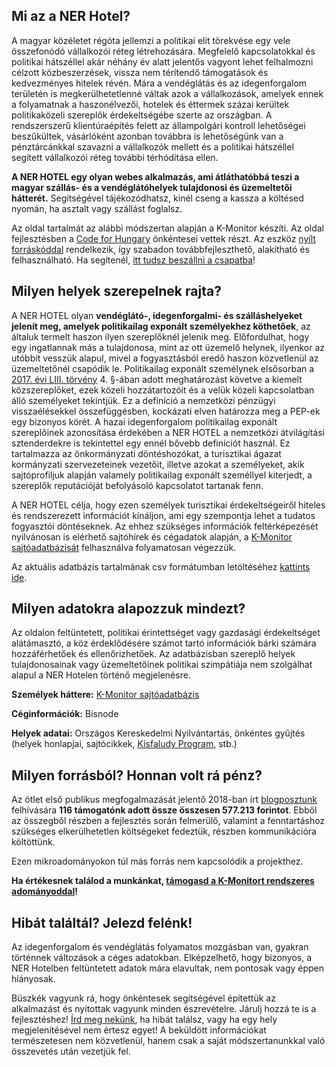 <section>

## Mi az a NER Hotel?

A magyar közéletet régóta jellemzi a politikai elit törekvése egy vele összefonódó vállalkozói réteg létrehozására. Megfelelő kapcsolatokkal és politikai hátszéllel akár néhány év alatt
jelentős vagyont lehet felhalmozni célzott közbeszerzések, vissza nem térítendő támogatások és kedvezményes hitelek révén. Mára a vendéglátás és az idegenforgalom területén is
megkerülhetetlenné váltak azok a vállalkozások, amelyek ennek a folyamatnak a haszonélvezői, hotelek és éttermek százai kerültek politikaközeli szereplők érdekeltségébe szerte az
országban. A rendszerszerű klientúraépítés felett az állampolgári kontroll lehetőségei beszűkültek, vásárlóként azonban továbbra is lehetőségünk van a pénztárcánkkal szavazni a vállalkozók
mellett és a politikai hátszéllel segített vállalkozói réteg további térhódítása ellen.

**A NER HOTEL egy olyan webes alkalmazás, ami átláthatóbbá teszi a magyar szállás- és a vendéglátóhelyek tulajdonosi és üzemeltetői hátterét.** Segítségével tájékozódhatsz, kinél cseng a
kassza a költésed nyomán, ha asztalt vagy szállást foglalsz.

Az oldal tartalmát az alábbi módszertan alapján a K-Monitor készíti. Az oldal fejlesztésben a <a href="https://github.com/Code-for-Hungary" target="_blank" rel="noopener noreferrer">Code for Hungary</a> önkéntesei vettek részt. Az eszköz <a href="https://github.com/Code-for-Hungary/nerhotel" target="_blank" rel="noopener noreferrer">nyílt forráskóddal</a> rendelkezik, így szabadon továbbfejleszthető, alakítható és felhasználható. Ha segítenél, <a href="https://docs.google.com/forms/d/e/1FAIpQLSeep6bUaI0nC-ZelkPjdUdw_kvzAJu2XJc8qpNhAJeIRSyZEA/viewform" target="_blank" rel="noopener noreferrer">itt tudsz beszállni a csapatba</a>!
</section>

<section>

## Milyen helyek szerepelnek rajta?

A NER HOTEL olyan **vendéglátó-, idegenforgalmi- és szálláshelyeket jelenít meg, amelyek politikailag exponált személyekhez köthetőek**, az általuk
termelt haszon ilyen szereplőknél jelenik meg. Előfordulhat, hogy egy ingatlannak más a tulajdonosa, mint az ott üzemelő helynek, ilyenkor az utóbbit vesszük alapul, mivel a fogyasztásból
eredő haszon közvetlenül az üzemeltetőnél csapódik le. Politikailag exponált személynek elsősorban a <a href="https://net.jogtar.hu/jogszabaly?docid=a1700053.tv" target="_blank" rel="noopener noreferrer">2017. évi LIII. törvény</a> 4. §-ában adott meghatározást követve a kiemelt
közszereplőket, ezek közeli hozzátartozóit és a velük közeli kapcsolatban álló személyeket tekintjük. Ez a definíció a nemzetközi pénzügyi visszaélésekkel összefüggésben, kockázati elven
határozza meg a PEP-ek egy bizonyos körét. A hazai idegenforgalom politikailag exponált szereplőinek azonosítása érdekében a NER HOTEL a nemzetközi átvilágítási sztenderdekre is
tekintettel egy ennél bővebb definíciót használ. Ez tartalmazza az önkormányzati döntéshozókat, a turisztikai ágazat kormányzati szervezeteinek vezetőit, illetve azokat a személyeket, akik
sajtóprofiljuk alapján valamely politikailag exponált személlyel kiterjedt, a szereplők reputációját befolyásoló kapcsolatot tartanak fenn.

A NER HOTEL célja, hogy ezen személyek turisztikai érdekeltségeiről hiteles és rendszerezett információt kínáljon, ami egy szempontja lehet a tudatos fogyasztói döntéseknek. Az ehhez
szükséges információk feltérképezését nyilvánosan is elérhető sajtóhírek és cégadatok alapján, a <a href="https://k-monitor.hu/adatbazis" target="_blank" rel="noopener noreferer">K-Monitor sajtóadatbázisát</a> felhasználva folyamatosan végezzük.

Az aktuális adatbázis tartalmának csv formátumban letöltéséhez [kattints ide](https://www.nerhotel.hu/#/data-export).
</section>
<section>

## Milyen adatokra alapozzuk mindezt?

Az oldalon feltüntetett, politikai érintettséget vagy gazdasági érdekeltséget alátámasztó, a köz érdeklődésére számot tartó információk bárki számára hozzáférhetőek és ellenőrizhetőek. Az
adatbázisban szereplő helyek tulajdonosainak vagy üzemeltetőinek politikai szimpátiája nem szolgálhat alapul a NER Hotelen történő megjelenésre.

**Személyek háttere:** <a href="https://k-monitor.hu/adatbazis" target="_blank" rel="noopener noreferrer">K-Monitor sajtóadatbázis</a>

**Céginformációk:** Bisnode

**Helyek adatai:** Országos Kereskedelmi Nyilvántartás, önkéntes gyűjtés (helyek honlapjai, sajtócikkek, <a href="https://k-monitor.hu/adatbazis/cimkek/kisfaludy-program" target="_blank" rel="noopener noreferrer">Kisfaludy Program</a>, stb.)
</section>
<section>

## Milyen forrásból? Honnan volt rá pénz?

Az ötlet első publikus megfogalmazását jelentő 2018-ban írt <a href="https://k.blog.hu/2018/08/03/ner_hotel" target="_blank" rel="noopener noreferrer">blogposztunk</a> felhívására **116 támogatónk adott össze összesen 577.213 forintot**. Ebből az összegből részben a fejlesztés során felmerülő, valamint a fenntartáshoz szükséges elkerülhetetlen költségeket fedeztük, részben kommunikációra költöttünk.

Ezen mikroadományokon túl más forrás nem kapcsolódik a projekthez.

**Ha értékesnek találod a munkánkat, <a href="https://tamogatas.k-monitor.hu" target="_blank" rel="noopener noreferrer">támogasd a K-Monitort rendszeres adományoddal</a>!**
</section>
<section>

## Hibát találtál? Jelezd felénk!

Az idegenforgalom és vendéglátás folyamatos mozgásban van, gyakran történnek változások a céges adatokban. Elképzelhető, hogy bizonyos, a NER Hotelben feltüntetett adatok mára elavultak, nem pontosak vagy éppen hiányosak.

Büszkék vagyunk rá, hogy önkéntesek segítségével építettük az alkalmazást és nyitottak vagyunk minden észrevételre. Járulj hozzá te is a fejlesztéshez! [Írd meg nekünk](mailto:info@k-monitor.hu), ha hibát találsz, vagy ha egy hely megjelenítésével nem értesz egyet! A beküldött információkat természetesen nem közvetlenül, hanem csak a saját módszertanunkkal való összevetés után vezetjük fel.
</section>